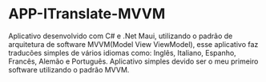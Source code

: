 # APP-ITranslate-MVVM
Aplicativo desenvolvido com C# e .Net Maui, utilizando o padrão de arquitetura de software MVVM(Model View ViewModel), esse
aplicativo faz traducões simples de vários idiomas como: Inglês, Italiano, Espanho, Francês, Alemão e Português. Aplicativo simples
devido ser o meu primeiro software utilizando o padrão MVVM.
